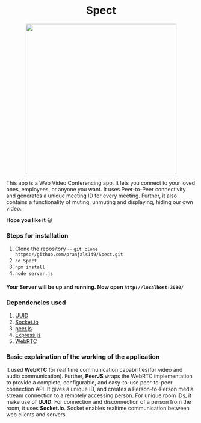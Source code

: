 <h1 align='center'>Spect</h1>

<p align="center"> <img src = "https://image.freepik.com/free-vector/friends-video-calling-concept_23-2148497738.jpg" height='400px' width = "400px" /></p>

This app is a Web Video Conferencing app. It lets you connect to your loved ones, employees, or anyone you want. It uses Peer-to-Peer connectivity and generates a unique meeting ID for every meeting. Further, it also contains a functionality of muting, unmuting and displaying, hiding our own video.

**Hope you like it**  &#128515;

### Steps for installation

1. Clone the repository -- ```git clone https://github.com/pranjals149/Spect.git```
2. ```cd Spect```
3. ```npm install```
4. ```node server.js```

#### Your Server will be up and running. Now open ```http://localhost:3030/```

### Dependencies used
1. [UUID](https://github.com/uuidjs/uuid)
2. [Socket.io](https://socket.io/)
3. [peer.js](https://peerjs.com/)
4. [Express.js](https://expressjs.com/)
5. [WebRTC](https://webrtc.org/)

### Basic explaination of the working of the application
It used **WebRTC** for real time communication capabilities(for video and audio communication). Further, **PeerJS** wraps the WebRTC implementation to provide a complete, configurable, and easy-to-use peer-to-peer connection API. It gives a unique ID, and creates a Person-to-Person media stream connection to a remotely accessing person.
For unique room IDs, it make use of **UUID**. For connection and disconnection of a person from the room, it uses **Socket.io**.  Socket enables realtime communication between web clients and servers.

 
